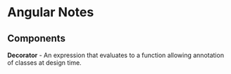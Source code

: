# Angular Notes

## Components
 **Decorator** - An expression that evaluates to a function allowing annotation of classes at design time.

 
